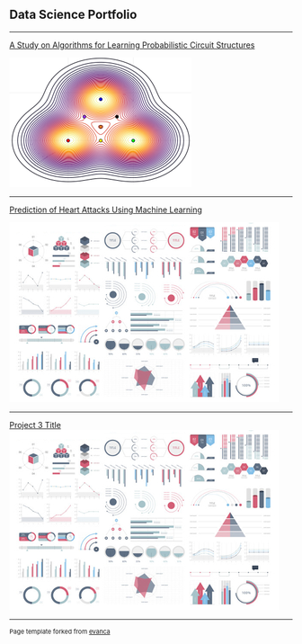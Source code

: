 ## Data Science Portfolio

---

[A Study on Algorithms for Learning Probabilistic Circuit Structures](/probabilistic_circuits.md)

  <img src="images/trigaussiana.png?raw=true"/>

---
[Prediction of Heart Attacks Using Machine Learning](/heart_analysis.md)

  <img src="images/dummy_thumbnail.jpg?raw=true"/>

---
[Project 3 Title](http://example.com/)
  <img src="images/dummy_thumbnail.jpg?raw=true"/>

---
<p style="font-size:11px">Page template forked from <a href="https://github.com/evanca/quick-portfolio">evanca</a></p>
<!-- Remove above link if you don't want to attibute -->
